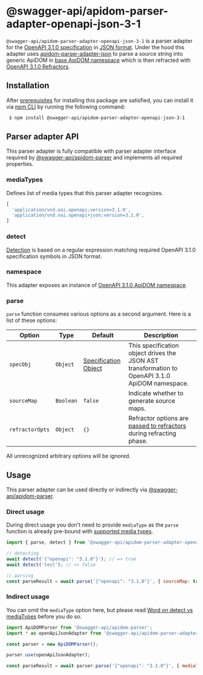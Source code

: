 # @swagger-api/apidom-parser-adapter-openapi-json-3-1

`@swagger-api/apidom-parser-adapter-openapi-json-3-1` is a parser adapter for the [OpenAPI 3.1.0 specification](https://github.com/OAI/OpenAPI-Specification/blob/main/versions/3.1.0.md) in [JSON format](https://www.json.org/json-en.html).
Under the hood this adapter uses [apidom-parser-adapter-json](https://github.com/swagger-api/apidom/tree/main/packages/apidom-parser-adapter-json)
to parse a source string into generic ApiDOM in [base ApiDOM namespace](https://github.com/swagger-api/apidom/tree/main/packages/apidom#base-namespace)
which is then refracted with [OpenAPI 3.1.0 Refractors](https://github.com/swagger-api/apidom/tree/main/packages/apidom-ns-openapi-3-1#refractors).

## Installation

After [prerequisites](https://github.com/swagger-api/apidom/blob/main/README.md#prerequisites) for installing this package are satisfied, you can install it
via [npm CLI](https://docs.npmjs.com/cli) by running the following command:

```sh
 $ npm install @swagger-api/apidom-parser-adapter-openapi-json-3-1
```

## Parser adapter API

This parser adapter is fully compatible with parser adapter interface required by [@swagger-api/apidom-parser](https://github.com/swagger-api/apidom/tree/main/packages/apidom-parser#mounting-parser-adapters)
and implements all required properties.

### mediaTypes

Defines list of media types that this parser adapter recognizes.

```js
[
  'application/vnd.oai.openapi;version=3.1.0',
  'application/vnd.oai.openapi+json;version=3.1.0',
]
```

### detect

[Detection](https://github.com/swagger-api/apidom/blob/main/packages/apidom-parser-adapter-openapi-json-3-1/src/adapter.ts#L13) is based on a regular expression matching required OpenAPI 3.1.0 specification symbols in JSON format.

### namespace

This adapter exposes an instance of [OpenAPI 3.1.0 ApiDOM namespace](https://github.com/swagger-api/apidom/tree/main/packages/apidom-ns-openapi-3-1#openapi-310-namespace).

### parse

`parse` function consumes various options as a second argument. Here is a list of these options:

Option | Type | Default | Description
--- | --- | --- | ---
<a name="specObj"></a>`specObj` | `Object` | [Specification Object](https://github.com/swagger-api/apidom/blob/main/packages/apidom-ns-openapi-3-1/src/refractor/specification.ts) | This specification object drives the JSON AST transformation to OpenAPI 3.1.0 ApiDOM namespace.
<a name="sourceMap"></a>`sourceMap` | `Boolean` | `false` | Indicate whether to generate source maps.
<a name="refractorOpts"></a>`refractorOpts` | `Object` | `{}` | Refractor options are [passed to refractors](https://github.com/swagger-api/apidom/tree/main/packages/apidom-ns-openapi-3-1#refractor-plugins) during refracting phase.

All unrecognized arbitrary options will be ignored.

## Usage

This parser adapter can be used directly or indirectly via [@swagger-api/apidom-parser](https://github.com/swagger-api/apidom/tree/main/packages/apidom-parser).

### Direct usage

During direct usage you don't need to provide `mediaType` as the `parse` function is already pre-bound
with [supported media types](#mediatypes).

```js
import { parse, detect } from '@swagger-api/apidom-parser-adapter-openapi-json-3-1';

// detecting
await detect('{"openapi": "3.1.0"}'); // => true
await detect('test'); // => false

// parsing
const parseResult = await parse('{"openapi": "3.1.0"}', { sourceMap: true });
```

### Indirect usage

You can omit the `mediaType` option here, but please read [Word on detect vs mediaTypes](https://github.com/swagger-api/apidom/tree/main/packages/apidom-parser#word-on-detect-vs-mediatypes) before you do so.

```js
import ApiDOMParser from '@swagger-api/apidom-parser';
import * as openApiJsonAdapter from '@swagger-api/apidom-parser-adapter-openapi-json-3-1';

const parser = new ApiDOMParser();

parser.use(openApiJsonAdapter);

const parseResult = await parser.parse('{"openapi": "3.1.0"}', { mediaType: openApiJsonAdapter.mediaTypes.latest('json') });
```
